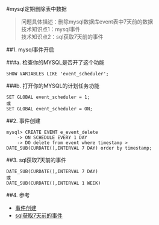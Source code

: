 #mysql定期删除表中数据

>问题具体描述：删除mysql数据库event表中7天前的数据  
>技术知识点1：mysql事件  
>技术知识点2：sql获取7天前的事件

##1. mysql事件开启

###a. 检查你的MYSQL是否开了这个功能

    SHOW VARIABLES LIKE 'event_scheduler';

###b. 打开你的MYSQL的计划任务功能

    SET GLOBAL event_scheduler = 1;
    或
    SET GLOBAL event_scheduler = ON;

##2. 事件创建

    mysql> CREATE EVENT e_event_delete
        -> ON SCHEDULE EVERY 1 DAY
        -> DO delete from event where timestamp > DATE_SUB(CURDATE(),INTERVAL 7 DAY) order by timestamp;

##3. sql获取7天前的事件

    DATE_SUB(CURDATE(),INTERVAL 7 DAY)
    或
    DATE_SUB(CURDATE(),INTERVAL 1 WEEK)

##4. 参考
* [事件创建](http://www.oschina.net/question/4873_20927)  
* [sql获取7天前的事件](http://blog.csdn.net/amber_room/article/details/7024896)